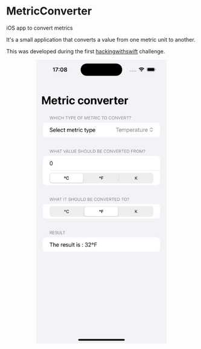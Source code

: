 # MetricConverter

iOS app to convert metrics

It's a small application that converts a value from one metric unit to another.

This was developed during the first [hackingwithswift](https://www.hackingwithswift.com/100/swiftui/19) challenge.

<p align="center">
  <img src="./screenshot.png" alt="Screenshot" height="750" style="margin: auto"/>
</p>
